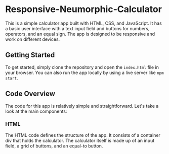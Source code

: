 # Responsive-Neumorphic-Calculator
 This is a simple calculator app built with HTML, CSS, and JavaScript. It has a basic user interface with a text input field and buttons for numbers, operators, and an equal sign. The app is designed to be responsive and work on different devices.

 ## Getting Started

To get started, simply clone the repository and open the `index.html` file in your browser. You can also run the app locally by using a live server like `npm start`.

## Code Overview

The code for this app is relatively simple and straightforward. Let's take a look at the main components:

### HTML

The HTML code defines the structure of the app. It consists of a container div that holds the calculator. The calculator itself is made up of an input field, a grid of buttons, and an equal-to button.